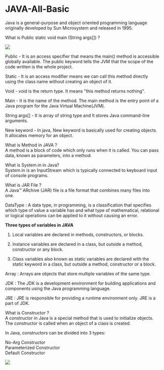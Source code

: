 # JAVA-All-Basic

Java is a general-purpose and object oriented programming language originally developed by Sun Microsystem and released in 1995. 

What is Public static void main (String args[]) ?<br>


![](https://media.geeksforgeeks.org/wp-content/uploads/20220105123954/Group2-660x330.jpg)

Public - It is an access specifier that means the main() method is accessible globally available. The public keyword tells the JVM that the scope of the code written is the whole project.

Static - It is an access modifier means we can call this method directly using the class name without creating an object of it.

Void - void is the return type. It means "this method returns nothing".

Main - It is the name of the method. The main method is the entry point of a Java program for the Java Virtual Machine(JVM). 

String args[] - It is array of string type and It stores Java command-line arguments. 

New keyword - In java, New keyword is basically used for creating objects. It allocates memory for an object.

What is Method in JAVA ? <br>
A method is a block of code which only runs when it is called. You can pass data, known as parameters, into a method.

What is System.in in Java?<BR>
System.in is an InputStream which is typically connected to keyboard input of console programs.

What is JAR File ?<br>
A Java™ ARchive (JAR) file is a file format that combines many files into one.

DataType : A data type, in programming, is a classification that specifies which type of value a variable has and what type of mathematical, relational or logical operations can be applied to it without causing an error.

<b>Three types of variables in JAVA</b>

1. Local variables are declared in methods, constructors, or blocks.

2. Instance variables are declared in a class, but outside a method, constructor or any block.

3. Class variables also known as static variables are declared with the static keyword in a class, but outside a method, constructor or a block.

Array : Arrays are objects that store multiple variables of the same type.

JDK : The JDK is a development environment for building applications and components using the Java programming language. 

JRE : JRE is responsible for providing a runtime environment only. JRE is a part of JDK.

What is Constructor ?<br>
A constructor in Java is a special method that is used to initialize objects. The constructor is called when an object of a class is created.

In Java, constructors can be divided into 3 types:<br>

No-Arg Constructor<br>
Parameterized Constructor<br>
Default Constructor

<img src="https://media.geeksforgeeks.org/wp-content/uploads/20210218150010/JDK.png">



